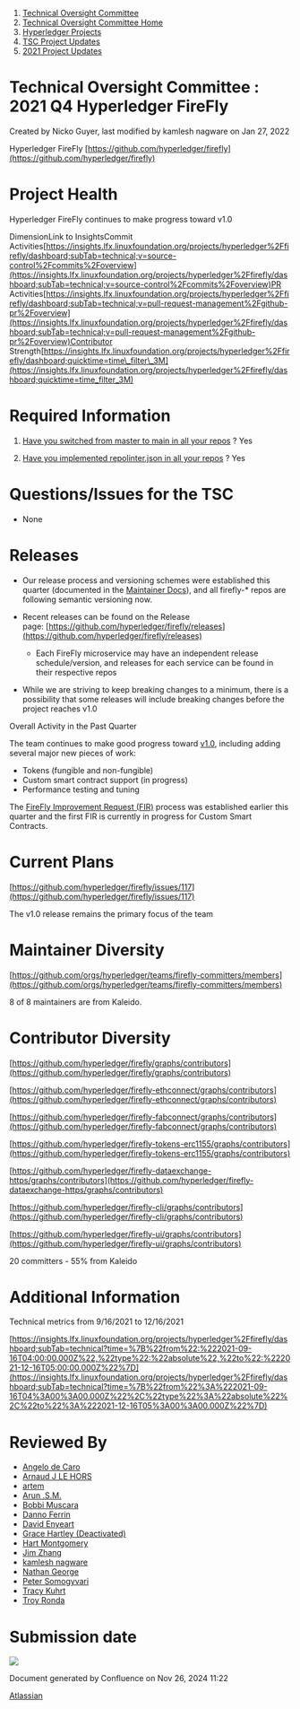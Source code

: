 1. [Technical Oversight Committee](index.html)
2. [Technical Oversight Committee Home](Technical-Oversight-Committee-Home_21430274.html)
3. [Hyperledger Projects](Hyperledger-Projects_21447704.html)
4. [TSC Project Updates](TSC-Project-Updates_21430854.html)
5. [2021 Project Updates](2021-Project-Updates_21452543.html)

# Technical Oversight Committee : 2021 Q4 Hyperledger FireFly

Created by Nicko Guyer, last modified by kamlesh nagware on Jan 27, 2022

Hyperledger FireFly [https://github.com/hyperledger/firefly](https://github.com/hyperledger/firefly)

# Project Health

Hyperledger FireFly continues to make progress toward v1.0

DimensionLink to InsightsCommit Activities[https://insights.lfx.linuxfoundation.org/projects/hyperledger%2Ffirefly/dashboard;subTab=technical;v=source-control%2Fcommits%2Foverview](https://insights.lfx.linuxfoundation.org/projects/hyperledger%2Ffirefly/dashboard;subTab=technical;v=source-control%2Fcommits%2Foverview)PR Activities[https://insights.lfx.linuxfoundation.org/projects/hyperledger%2Ffirefly/dashboard;subTab=technical;v=pull-request-management%2Fgithub-pr%2Foverview](https://insights.lfx.linuxfoundation.org/projects/hyperledger%2Ffirefly/dashboard;subTab=technical;v=pull-request-management%2Fgithub-pr%2Foverview)Contributor Strength[https://insights.lfx.linuxfoundation.org/projects/hyperledger%2Ffirefly/dashboard;quicktime=time\_filter\_3M](https://insights.lfx.linuxfoundation.org/projects/hyperledger%2Ffirefly/dashboard;quicktime=time_filter_3M)

# Required Information

1. [Have you switched from master to main in all your repos](https://lf-hyperledger.atlassian.net/wiki/display/TSC/Projects+have+two+quarters+to+comply+with+common+repo+structure?focusedCommentId=21452776) ? Yes
   
2. [Have you implemented repolinter.json in all your repos](https://lf-hyperledger.atlassian.net/wiki/display/TSC/Common+Repo+structure) ? Yes
   

# Questions/Issues for the TSC

- None

# Releases

- Our release process and versioning schemes were established this quarter (documented in the [Maintainer Docs](https://hyperledger.github.io/firefly/maintainers/maintainers.html)), and all firefly-* repos are following semantic versioning now.
- Recent releases can be found on the Release page: [https://github.com/hyperledger/firefly/releases](https://github.com/hyperledger/firefly/releases)
  
  - Each FireFly microservice may have an independent release schedule/version, and releases for each service can be found in their respective repos
- While we are striving to keep breaking changes to a minimum, there is a possibility that some releases will include breaking changes before the project reaches v1.0

Overall Activity in the Past Quarter

The team continues to make good progress toward [v1.0](https://github.com/hyperledger/firefly/issues/117), including adding several major new pieces of work:

- Tokens (fungible and non-fungible)
- Custom smart contract support (in progress)
- Performance testing and tuning

The [FireFly Improvement Request (FIR)](https://github.com/hyperledger/firefly-fir) process was established earlier this quarter and the first FIR is currently in progress for Custom Smart Contracts.

# Current Plans

[https://github.com/hyperledger/firefly/issues/117](https://github.com/hyperledger/firefly/issues/117)

The v1.0 release remains the primary focus of the team

# Maintainer Diversity

[https://github.com/orgs/hyperledger/teams/firefly-committers/members](https://github.com/orgs/hyperledger/teams/firefly-committers/members)

8 of 8 maintainers are from Kaleido.

# Contributor Diversity

[https://github.com/hyperledger/firefly/graphs/contributors](https://github.com/hyperledger/firefly/graphs/contributors)

[https://github.com/hyperledger/firefly-ethconnect/graphs/contributors](https://github.com/hyperledger/firefly-ethconnect/graphs/contributors)

[https://github.com/hyperledger/firefly-fabconnect/graphs/contributors](https://github.com/hyperledger/firefly-fabconnect/graphs/contributors)

[https://github.com/hyperledger/firefly-tokens-erc1155/graphs/contributors](https://github.com/hyperledger/firefly-tokens-erc1155/graphs/contributors)

[https://github.com/hyperledger/firefly-dataexchange-https/graphs/contributors](https://github.com/hyperledger/firefly-dataexchange-https/graphs/contributors)

[https://github.com/hyperledger/firefly-cli/graphs/contributors](https://github.com/hyperledger/firefly-cli/graphs/contributors)

[https://github.com/hyperledger/firefly-ui/graphs/contributors](https://github.com/hyperledger/firefly-ui/graphs/contributors)

20 committers - 55% from Kaleido

# Additional Information

Technical metrics from 9/16/2021 to 12/16/2021

[https://insights.lfx.linuxfoundation.org/projects/hyperledger%2Ffirefly/dashboard;subTab=technical?time=%7B%22from%22:%222021-09-16T04:00:00.000Z%22,%22type%22:%22absolute%22,%22to%22:%222021-12-16T05:00:00.000Z%22%7D](https://insights.lfx.linuxfoundation.org/projects/hyperledger%2Ffirefly/dashboard;subTab=technical?time=%7B%22from%22%3A%222021-09-16T04%3A00%3A00.000Z%22%2C%22type%22%3A%22absolute%22%2C%22to%22%3A%222021-12-16T05%3A00%3A00.000Z%22%7D)

# Reviewed By

- [Angelo de Caro](https://lf-hyperledger.atlassian.net/wiki/people/70121:d6b0f0e4-825f-4f16-88e1-4d14e95f2f10?ref=confluence)
- [Arnaud J LE HORS](https://lf-hyperledger.atlassian.net/wiki/people/70121:0e75e3b8-500a-4067-9f7e-ed46e91bcb9d?ref=confluence)
- [artem](https://lf-hyperledger.atlassian.net/wiki/people/557058:5196a62e-7a77-4c97-8180-ae5a5992fb63?ref=confluence)
- [Arun .S.M.](https://lf-hyperledger.atlassian.net/wiki/people/621a0e5097d313006ba7386a?ref=confluence)
- [Bobbi Muscara](https://lf-hyperledger.atlassian.net/wiki/people/5c4cb1b7d8bbb7445c0a457e?ref=confluence)
- [Danno Ferrin](https://lf-hyperledger.atlassian.net/wiki/people/5b7f2d80c4e4892a5b789551?ref=confluence)
- [David Enyeart](https://lf-hyperledger.atlassian.net/wiki/people/712020:30d7e775-8a5d-4896-8950-8da2af027639?ref=confluence)
- [Grace Hartley (Deactivated)](https://lf-hyperledger.atlassian.net/wiki/people/5c3e0cd1ff324728a1db2448?ref=confluence)
- [Hart Montgomery](https://lf-hyperledger.atlassian.net/wiki/people/712020:86f447c0-86dc-43b3-ac03-6a31923bbb84?ref=confluence)
- [Jim Zhang](https://lf-hyperledger.atlassian.net/wiki/people/712020:e39af0bd-79c1-49e2-887c-a74cef87f822?ref=confluence)
- [kamlesh nagware](https://lf-hyperledger.atlassian.net/wiki/people/557058:8e1fc425-f938-4b39-ad13-9cd8b0ddde52?ref=confluence)
- [Nathan George](https://lf-hyperledger.atlassian.net/wiki/people/712020:3e7556ab-cdb8-47f5-8b68-12a3378021fd?ref=confluence)
- [Peter Somogyvari](https://lf-hyperledger.atlassian.net/wiki/people/557058:cae262a4-be99-4f5e-a36e-bf20a5c795f2?ref=confluence)
- [Tracy Kuhrt](https://lf-hyperledger.atlassian.net/wiki/people/712020:eb6ae9c3-aa8e-40ba-9dab-a6969b1ac52e?ref=confluence)
- [Troy Ronda](https://lf-hyperledger.atlassian.net/wiki/people/557058:c854f35a-2b58-4be3-9003-ca2a67495580?ref=confluence)

# Submission date

![](plugins/servlet/confluence/placeholder/unknown-macro)

Document generated by Confluence on Nov 26, 2024 11:22

[Atlassian](http://www.atlassian.com/)
